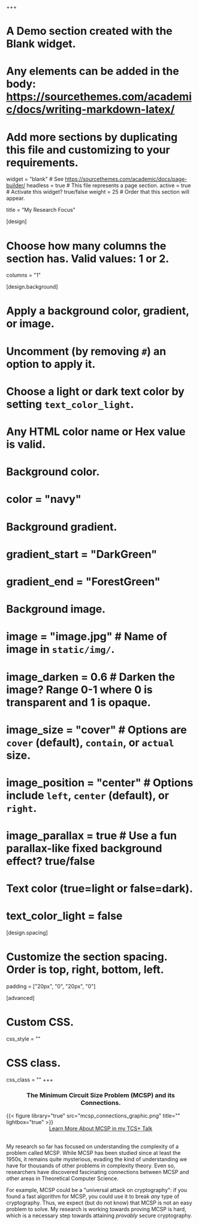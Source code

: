 +++
# A Demo section created with the Blank widget.
# Any elements can be added in the body: https://sourcethemes.com/academic/docs/writing-markdown-latex/
# Add more sections by duplicating this file and customizing to your requirements.

widget = "blank"  # See https://sourcethemes.com/academic/docs/page-builder/
headless = true  # This file represents a page section.
active = true  # Activate this widget? true/false
weight = 25  # Order that this section will appear.

title = "My Research Focus"

[design]
  # Choose how many columns the section has. Valid values: 1 or 2.
  columns = "1"

[design.background]
  # Apply a background color, gradient, or image.
  #   Uncomment (by removing `#`) an option to apply it.
  #   Choose a light or dark text color by setting `text_color_light`.
  #   Any HTML color name or Hex value is valid.

  # Background color.
  # color = "navy"
  
  # Background gradient.
  # gradient_start = "DarkGreen"
  # gradient_end = "ForestGreen"
  
  # Background image.
  # image = "image.jpg"  # Name of image in `static/img/`.
  # image_darken = 0.6  # Darken the image? Range 0-1 where 0 is transparent and 1 is opaque.
  # image_size = "cover"  #  Options are `cover` (default), `contain`, or `actual` size.
  # image_position = "center"  # Options include `left`, `center` (default), or `right`.
  # image_parallax = true  # Use a fun parallax-like fixed background effect? true/false
  
  # Text color (true=light or false=dark).
  # text_color_light = false

[design.spacing]
  # Customize the section spacing. Order is top, right, bottom, left.
  padding = ["20px", "0", "20px", "0"]

[advanced]
 # Custom CSS. 
 css_style = ""
 
 # CSS class.
 css_class = ""
+++

<div class="row">
  <div class="col-12 col-lg-6">
    <center><h3>The Minimum Circuit Size Problem (MCSP) and its Connections.</h3></center>
    {{< figure library="true" src="mcsp_connections_graphic.png" title="" lightbox="true" >}}
    <center>
        <a href="https://www.youtube.com/watch?v=Md-UP3A8iPQ" data-filter="{{ $data_filter | safeHTMLAttr }}" class="btn btn-primary btn-lg{{ if eq $idx $filter_default }} active{{ end }}">Learn More About MCSP in my TCS+ Talk</a>
    </center>
    <br/>
  </div>
  <div class="col-12 col-lg-6">
    <p>My research so far has focused on understanding the complexity of a problem called MCSP. While MCSP has been studied since at least the 1950s, it remains quite mysterious, evading the kind of understanding we have for thousands of other problems in complexity theory. Even so, researchers have discovered fascinating connections between MCSP and other areas in Theoretical Computer Science.</p>
    <p>For example, MCSP could be a "universal attack on cryptography": if you found a fast algorithm for MCSP, you could use it to break <i>any</i> type of cryptography. Thus, we expect (but do not know) that MCSP is not an easy problem to solve. My research is working towards proving MCSP is hard, which is a necessary step towards attaining <i>provably</i> secure cryptography.</p>
  </div>
</div>
